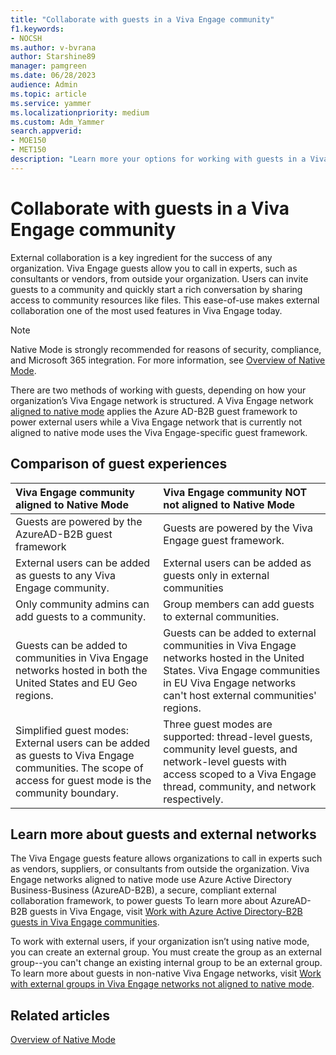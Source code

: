 ```yaml
---
title: "Collaborate with guests in a Viva Engage community"
f1.keywords:
- NOCSH
ms.author: v-bvrana
author: Starshine89
manager: pamgreen
ms.date: 06/28/2023
audience: Admin
ms.topic: article
ms.service: yammer
ms.localizationpriority: medium
ms.custom: Adm_Yammer
search.appverid: 
- MOE150
- MET150
description: "Learn more your options for working with guests in a Viva Engage community, depending on how your organization's Viva Engage network is structured."
---
```


# Collaborate with guests in a Viva Engage community

External collaboration is a key ingredient for the success of any organization. Viva Engage guests allow you to call in experts, such as consultants or vendors, from outside your organization. Users can invite guests to a community and quickly start a rich conversation by sharing access to community resources like files. This ease-of-use makes external collaboration one of the most used features in Viva Engage today.

 > [!NOTE]
 > Native Mode is strongly recommended for reasons of security, compliance, and Microsoft 365 integration. For more information, see [Overview of Native Mode](../overview-native-mode.md).
 
There are two methods of working with guests, depending on how your organization’s Viva Engage network is structured. A Viva Engage network [aligned to native mode](../overview-native-mode.md) applies the Azure AD-B2B guest framework to power external users while a Viva Engage network that is currently not aligned to native mode uses the Viva Engage-specific guest framework.

## Comparison of guest experiences

| Viva Engage community aligned to Native Mode <br/> | Viva Engage community NOT not aligned to Native Mode <br/> |
|:-----|:-----|
|Guests are powered by the AzureAD-B2B guest framework |Guests are powered by the Viva Engage guest framework. |
| External users can be added as guests to any Viva Engage community. |External users can be added as guests only in external communities |
| Only community admins can add guests to a community.  |Group members can add guests to external communities. |
| Guests can be added to communities in Viva Engage networks hosted in both the United States and EU Geo regions.  |Guests can be added to external communities in Viva Engage networks hosted in the United States. Viva Engage communities in EU Viva Engage networks can't host external communities' regions.  |
| Simplified guest modes: External users can be added as guests to Viva Engage communities. The scope of access for guest mode is the community boundary. |Three guest modes are supported: thread-level guests, community level guests, and network-level guests with access scoped to a Viva Engage thread, community, and network respectively. <br/> |

## Learn more about guests and external networks

The Viva Engage guests feature allows organizations to call in experts such as vendors, suppliers, or consultants from outside the organization. Viva Engage networks aligned to native mode use Azure Active Directory Business-Business (AzureAD-B2B), a secure, compliant external collaboration framework, to power guests To learn more about AzureAD-B2B guests in Viva Engage, visit [Work with Azure Active Directory-B2B guests in Viva Engage communities](../azure-ad-b2b-guests-engage.md).

To work with external users, if your organization isn’t using native mode, you can create an external group. You must create the group as an external group--you can't change an existing internal group to be an external group. To learn more about guests in non-native Viva Engage networks, visit [Work with external groups in Viva Engage networks not aligned to native mode](../work-with-external-users/create-and-manage-external-groups.md).

## Related articles

[Overview of Native Mode](../overview-native-mode.md)
